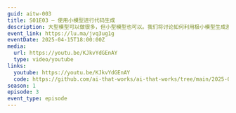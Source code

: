 ```yaml
---
guid: aitw-003
title: S01E03 – 使用小模型进行代码生成
description: 大型模型可以做很多，但小型模型也可以。我们将讨论如何利用极小模型生成差异并在完整代码库中进行更改的技术。
event_link: https://lu.ma/jvq3ug1g
eventDate: 2025-04-15T18:00:00Z
media:
  url: https://youtu.be/KJkvYdGEnAY
  type: video/youtube
links:
  youtube: https://youtu.be/KJkvYdGEnAY
  code: https://github.com/ai-that-works/ai-that-works/tree/main/2025-04-15-code-generation-small-models
season: 1
episode: 3
event_type: episode
---
```

